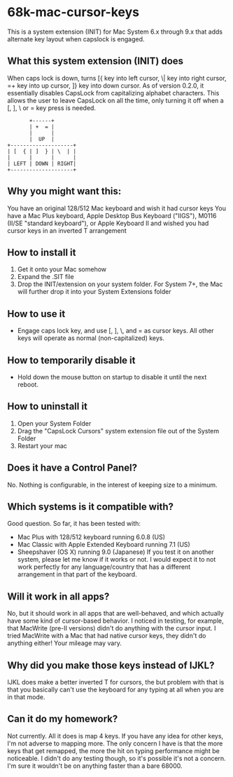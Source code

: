 # 68k-mac-cursor-keys
This is a system extension (INIT) for Mac System 6.x through 9.x that adds alternate key layout when capslock is engaged.

## What this system extension (INIT) does
When caps lock is down, turns [{ key into left cursor, \\| key into right cursor, =+ key into up cursor, ]} key into down cursor. As of version 0.2.0, it essentially disables CapsLock from capitalizing alphabet characters. This allows the user to leave CapsLock on all the time, only turning it off when a [, ], \ or = key press is needed. 

```
       +------+
       | +  = |
       |      |
       |  UP  |
+--------------------+
| [  { | ]  } | \  | |
|      |      |      |
| LEFT | DOWN | RIGHT|
+--------------------+
```

## Why you might want this:
You have an original 128/512 Mac keyboard and wish it had cursor keys
You have a Mac Plus keyboard, Apple Desktop Bus Keyboard ("IIGS"), M0116 (II/SE "standard keyboard"), or Apple Keyboard II and wished you had cursor keys in an inverted T arrangement

## How to install it
1. Get it onto your Mac somehow
2. Expand the .SIT file
3. Drop the INIT/extension on your system folder. For System 7+, the Mac will further drop it into your System Extensions folder

## How to use it
- Engage caps lock key, and use [, ], \\, and = as cursor keys. All other keys will operate as normal (non-capitalized) keys.

## How to temporarily disable it
- Hold down the mouse button on startup to disable it until the next reboot. 

## How to uninstall it
1. Open your System Folder
2. Drag the "CapsLock Cursors" system extension file out of the System Folder
3. Restart your mac

## Does it have a Control Panel?
No. Nothing is configurable, in the interest of keeping size to a minimum.

## Which systems is it compatible with?
Good question. So far, it has been tested with: 
- Mac Plus with 128/512 keyboard running 6.0.8 (US)
- Mac Classic with Apple Extended Keyboard running 7.1 (US)
- Sheepshaver (OS X) running 9.0 (Japanese)
If you test it on another system, please let me know if it works or not. I would expect it to not work perfectly for any language/country that has a different arrangement in that part of the keyboard. 

## Will it work in all apps?
No, but it should work in all apps that are well-behaved, and which actually have some kind of cursor-based behavior. I noticed in testing, for example, that MacWrite (pre-II versions) didn't do anything with the cursor input. I tried MacWrite with a Mac that had native cursor keys, they didn't do anything either! Your mileage may vary. 

## Why did you make those keys instead of IJKL?
IJKL does make a better inverted T for cursors, the but problem with that is that you basically can't use the keyboard for any typing at all when you are in that mode. 

## Can it do my homework?
Not currently. All it does is map 4 keys. If you have any idea for other keys, I'm not adverse to mapping more. The only concern I have is that the more keys that get remapped, the more the hit on typing performance might be noticeable. I didn't do any testing though, so it's possible it's not a concern. I'm sure it wouldn't be on anything faster than a bare 68000.